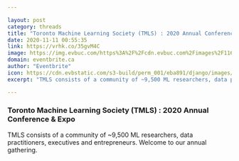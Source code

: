 ```yaml
---

layout: post
category: threads
title: "Toronto Machine Learning Society (TMLS) : 2020 Annual Conference &amp; Expo"
date: 2020-11-11 00:55:35
link: https://vrhk.co/35gvM4C
image: https://img.evbuc.com/https%3A%2F%2Fcdn.evbuc.com%2Fimages%2F116760963%2F187228578623%2F1%2Foriginal.20201104-154334?w=1000&auto=format%2Ccompress&q=75&sharp=10&rect=0%2C0%2C1080%2C540&s=fa3e22bad46dd6b8f495fb8fd9a1a5d5
domain: eventbrite.ca
author: "Eventbrite"
icon: https://cdn.evbstatic.com/s3-build/perm_001/eba891/django/images/touch_icons/apple-touch-icon-180x180.png
excerpt: "TMLS consists of a community of ~9,500 ML researchers, data practitioners, executives and entrepreneurs. Welcome to our annual gathering."

---
```


### Toronto Machine Learning Society (TMLS) : 2020 Annual Conference &amp; Expo

TMLS consists of a community of ~9,500 ML researchers, data practitioners, executives and entrepreneurs. Welcome to our annual gathering.